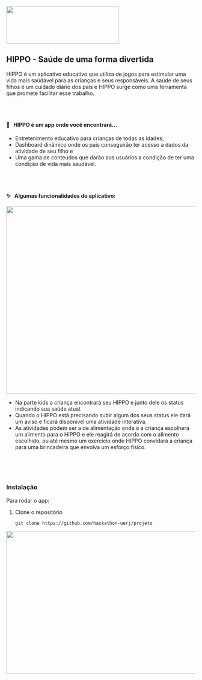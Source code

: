 <img align="Center" src="https://i.ibb.co/KLrsPZC/Title-of-Presentation.png" height=100px width=300px>

## HIPPO - Saúde de uma forma divertida

HIPPO é um aplicativo educativo que utiliza de jogos para estimular uma vida mais saúdavel para as crianças e seus responsáveis. A saúde de seus filhos é um cuidado diário dos pais e HIPPO surge como uma ferramenta que promete facilitar esse trabalho. 

<br>
<br>

#### 🌟 &nbsp; HIPPO é um app onde você encontrará…

- Entretenimento educativo para crianças de todas as idades;
- Dashboard dinâmico onde os pais conseguirão ter acesso a dados da atividade de seu filho e
- Uma gama de conteúdos que darão aos usuários a condição de ter uma condição de vida mais saudável.

<br>
<br>

#### ✨ &nbsp; Algumas funcionalidades do aplicativo:

<img align="center" src="https://i.ibb.co/cr2bXJf/HIPPO-V2-TELA-KIDS.jpg" height=500px width=640px>

<br>


- Na parte kids a criança encontrará seu HIPPO e junto dele os status indicando sua saúde atual.
- Quando o HIPPO está precisando subir algum dos seus status ele dará um aviso e ficará disponível uma atividade interativa.
- As atividades podem ser a de alimentação onde o a criança escolherá um alimento para o HIPPO e ele reagirá de acordo com o alimento escolhido, ou até mesmo um exercício onde HIPPO convidará a criança para uma brincadeira que envolva um esforço físico.



<br>
<br>
<br>


### Instalação

Para rodar o app:

1. Clone o repositório
   ```sh
   git clone https://github.com/hackathon-uerj/projeto
   ```

<img align="center" src="https://i.ibb.co/55019JY/10-Thank-You.jpg" height=380px width=640px>
